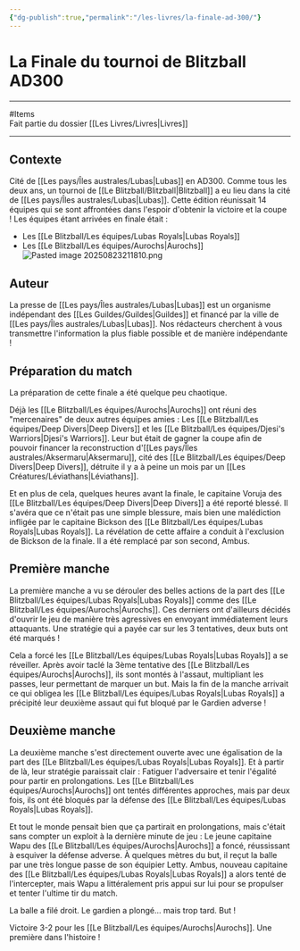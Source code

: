 ```yaml
---
{"dg-publish":true,"permalink":"/les-livres/la-finale-ad-300/"}
---
```


# La Finale du tournoi de Blitzball AD300
---
#Items  
Fait partie du dossier [[Les Livres/Livres\|Livres]]

-------
## Contexte
Cité de [[Les pays/Îles australes/Lubas\|Lubas]] en AD300.
Comme tous les deux ans, un tournoi de [[Le Blitzball/Blitzball\|Blitzball]] a eu lieu dans la cité de [[Les pays/Îles australes/Lubas\|Lubas]]. Cette édition réunissait 14 équipes qui se sont affrontées dans l'espoir d'obtenir la victoire et la coupe !
Les équipes étant arrivées en finale était :
- Les [[Le Blitzball/Les équipes/Lubas Royals\|Lubas Royals]]
- Les [[Le Blitzball/Les équipes/Aurochs\|Aurochs]]
![Pasted image 20250823211810.png](/img/user/Pasted%20image%2020250823211810.png)
## Auteur
La presse de [[Les pays/Îles australes/Lubas\|Lubas]] est un organisme indépendant des [[Les Guildes/Guildes\|Guildes]] et financé par la ville de [[Les pays/Îles australes/Lubas\|Lubas]]. Nos rédacteurs cherchent à vous transmettre l'information la plus fiable possible et de manière indépendante !
## Préparation du match
La préparation de cette finale a été quelque peu chaotique.

Déjà les [[Le Blitzball/Les équipes/Aurochs\|Aurochs]] ont réuni des "mercenaires" de deux autres équipes amies : Les [[Le Blitzball/Les équipes/Deep Divers\|Deep Divers]] et les [[Le Blitzball/Les équipes/Djesi's Warriors\|Djesi's Warriors]]. Leur but était de gagner la coupe afin de pouvoir financer la reconstruction d'[[Les pays/Îles australes/Aksermaru\|Aksermaru]], cité des [[Le Blitzball/Les équipes/Deep Divers\|Deep Divers]], détruite il y a à peine un mois par un [[Les Créatures/Léviathans\|Léviathans]].

Et en plus de cela, quelques heures avant la finale, le capitaine Voruja des [[Le Blitzball/Les équipes/Deep Divers\|Deep Divers]] a été reporté blessé. Il s'avéra que ce n'était pas une simple blessure, mais bien une malédiction infligée par le capitaine Bickson des [[Le Blitzball/Les équipes/Lubas Royals\|Lubas Royals]].
La révélation de cette affaire a conduit à l'exclusion de Bickson de la finale. Il a été remplacé par son second, Ambus.
## Première manche
La première manche a vu se dérouler des belles actions de la part des [[Le Blitzball/Les équipes/Lubas Royals\|Lubas Royals]] comme des [[Le Blitzball/Les équipes/Aurochs\|Aurochs]]. Ces derniers ont d'ailleurs décidés d'ouvrir le jeu de manière très agressives en envoyant immédiatement leurs attaquants. Une stratégie qui a payée car sur les 3 tentatives, deux buts ont été marqués !

Cela a forcé les [[Le Blitzball/Les équipes/Lubas Royals\|Lubas Royals]] a se réveiller. Après avoir taclé la 3ème tentative des [[Le Blitzball/Les équipes/Aurochs\|Aurochs]], ils sont montés à l'assaut, multipliant les passes, leur permettant de marquer un but. Mais la fin de la manche arrivait ce qui obligea les [[Le Blitzball/Les équipes/Lubas Royals\|Lubas Royals]] a précipité leur deuxième assaut qui fut bloqué par le Gardien adverse !
## Deuxième manche
La deuxième manche s'est directement ouverte avec une égalisation de la part des [[Le Blitzball/Les équipes/Lubas Royals\|Lubas Royals]]. Et à partir de là, leur stratégie paraissait clair : Fatiguer l'adversaire et tenir l'égalité pour partir en prolongations. Les [[Le Blitzball/Les équipes/Aurochs\|Aurochs]] ont tentés différentes approches, mais par deux fois, ils ont été bloqués par la défense des [[Le Blitzball/Les équipes/Lubas Royals\|Lubas Royals]].

Et tout le monde pensait bien que ça partirait en prolongations, mais c'était sans compter un exploit à la dernière minute de jeu :
Le jeune capitaine Wapu des [[Le Blitzball/Les équipes/Aurochs\|Aurochs]] a foncé, réussissant à esquiver la défense adverse. À quelques mètres du but, il reçut la balle par une très longue passe de son équipier Letty. Ambus, nouveau capitaine des [[Le Blitzball/Les équipes/Lubas Royals\|Lubas Royals]] a alors tenté de l'intercepter, mais Wapu a littéralement pris appui sur lui pour se propulser et tenter l'ultime tir du match.

La balle a filé droit.
Le gardien a plongé... mais trop tard. But !

Victoire 3-2 pour les [[Le Blitzball/Les équipes/Aurochs\|Aurochs]]. Une première dans l'histoire !